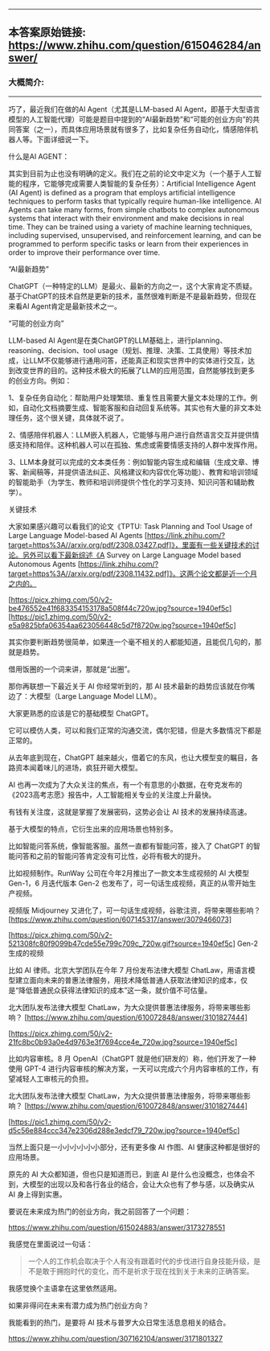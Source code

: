 ----------------------------------------
## 本答案原始链接: https://www.zhihu.com/question/615046284/answer/
### 大概简介: 
----------------------------------------
巧了，最近我们在做的AI Agent（尤其是LLM-based AI Agent，即基于大型语言模型的人工智能代理）可能是题目中提到的“AI最新趋势”和“可能的创业方向”的共同答案（之一），而具体应用场景就有很多了，比如复杂任务自动化，情感陪伴机器人等。下面详细说一下。





什么是AI AGENT：

其实到目前为止也没有明确的定义。我们在之前的论文中定义为（一个基于人工智能的程序，它能够完成需要人类智能的复杂任务）：Artificial Intelligence Agent (AI Agent) is defined as a program that employs artificial intelligence techniques to perform tasks that typically require human-like intelligence. AI Agents can take many forms, from simple chatbots to complex autonomous systems that interact with their environment and make decisions in real time. They can be trained using a variety of machine learning techniques, including supervised, unsupervised, and reinforcement learning, and can be programmed to perform specific tasks or learn from their experiences in order to improve their performance over time.





“AI最新趋势”

ChatGPT（一种特定的LLM）是最火、最新的方向之一，这个大家肯定不质疑。基于ChatGPT的技术自然是更新的技术，虽然很难判断是不是最新趋势，但现在来看AI Agent肯定是最新技术之一。





“可能的创业方向”

LLM-based AI Agent是在类ChatGPT的LLM基础上，进行planning、reasoning、decision、tool usage（规划、推理、决策、工具使用）等技术加成，让LLM不仅能够进行通用问答，还能真正和现实世界中的实体进行交互，达到改变世界的目的。这种技术极大的拓展了LLM的应用范围，自然能够找到更多的创业方向。例如：

1、复杂任务自动化：帮助用户处理繁琐、重复性且需要大量文本处理的工作。例如，自动化文档摘要生成、智能客服和自动回复系统等。其实也有大量的非文本处理任务，这个很关键，具体就不说了。

2、情感陪伴机器人：LLM嵌入机器人，它能够与用户进行自然语言交互并提供情感支持和陪伴。这种机器人可以在孤独、焦虑或需要情感支持的人群中发挥作用。

3、LLM本身就可以完成的文本类任务：例如智能内容生成和编辑（生成文章、博客、新闻稿等，并提供语法纠正、风格建议和内容优化等功能）、教育和培训领域的智能助手（为学生、教师和培训师提供个性化的学习支持、知识问答和辅助教学）。





关键技术

大家如果感兴趣可以看我们的论文《TPTU: Task Planning and Tool Usage of Large Language Model-based AI Agents [https://link.zhihu.com/?target=https%3A//arxiv.org/pdf/2308.03427.pdf]》，里面有一些关键技术的讨论。另外可以看下最新综述《A Survey on Large Language Model based Autonomous Agents [https://link.zhihu.com/?target=https%3A//arxiv.org/pdf/2308.11432.pdf]》。这两个论文都是近一个月之内的。

[https://picx.zhimg.com/50/v2-be476552e41f683354153178a508f44c720w.jpg?source=1940ef5c][https://pic1.zhimg.com/50/v2-e5a9825bfa06354aa623056448c5d7f8720w.jpg?source=1940ef5c]



其实你要判断趋势很简单，如果连一个毫不相关的人都能知道，且能侃几句的，那就是趋势。

借用饭圈的一个词来讲，那就是“出圈”。

那你再联想一下最近关于 AI 你经常听到的，那 AI 技术最新的趋势应该就在你嘴边了：大模型（Large Language Model LLM）。

大家更熟悉的应该是它的基础模型 ChatGPT。

它可以模仿人类，可以和我们正常的沟通交流，偶尔犯错，但是大多数情况下都是正常的。

从去年底到现在，ChatGPT 越来越火，借着它的东风，也让大模型变的瞩目，各路资本闻着味儿的进场，疯狂开砸大模型。

AI 也再一次成为了大众关注的焦点，有一个有意思的小数据，在夸克发布的《2023高考志愿》报告中，人工智能相关专业的关注度上升最快。

有钱有关注度，这就是掌握了发展密码，这势必会让 AI 技术的发展持续高速。

基于大模型的特点，它衍生出来的应用场景也特别多。

比如智能问答系统，像智能客服。虽然一直都有智能问答，接入了 ChatGPT 的智能问答和之前的智能问答肯定没有可比性，必将有极大的提升。

比如视频制作。RunWay 公司在今年2月推出了一款文本生成视频的 AI 大模型 Gen-1，6 月迭代版本 Gen-2 也发布了，可一句话生成视频，真正的从零开始生产视频。

视频版 Midjourney 又进化了，可一句话生成视频，谷歌注资，将带来哪些影响？ [https://www.zhihu.com/question/607145317/answer/3079466073]

[https://picx.zhimg.com/50/v2-521308fc80f9099b47cde55e799c709c_720w.gif?source=1940ef5c] Gen-2 生成的视频

比如 AI 律师。北京大学团队在今年 7 月份发布法律大模型 ChatLaw，用语言模型建立面向未来的普惠法律服务，用技术降低普通人获取法律知识的成本，仅是“降低普通民众获得法律知识的成本”这一条，就价值不可估量。

北大团队发布法律大模型 ChatLaw，为大众提供普惠法律服务，将带来哪些影响？ [https://www.zhihu.com/question/610072848/answer/3101827444]

[https://picx.zhimg.com/50/v2-21fc8bc0b93a0e4d9763e3f7694cce4e_720w.jpg?source=1940ef5c]

比如内容审核。8 月 OpenAI（ChatGPT 就是他们研发的）称，他们开发了一种使用 GPT-4 进行内容审核的解决方案，一天可以完成六个月内容审核的工作，有望减轻人工审核元的负担。

北大团队发布法律大模型 ChatLaw，为大众提供普惠法律服务，将带来哪些影响？ [https://www.zhihu.com/question/610072848/answer/3101827444]

[https://pic1.zhimg.com/50/v2-d5c56e884ccc347e2306d288e3edcf79_720w.jpg?source=1940ef5c]

当然上面只是一小小小小小小部分，还有更多像 AI 作图、AI 健康这种都是很好的应用场景。

原先的 AI 大众都知道，但也只是知道而已，到底 AI 是什么也没概念，也体会不到，大模型的出现以及和各行各业的结合，会让大众也有了参与感，以及确实从 AI 身上得到实惠。

要说在未来成为热门的创业方向，我之前回答了一个问题：

https://www.zhihu.com/question/615024883/answer/3173278551

我感觉在里面说过一句话：

> 一个人的工作机会取决于个人有没有跟着时代的步伐进行自身技能升级，是不是敢于拥抱时代的变化，而不是祈求于现在找到关于未来的正确答案。

我感觉换个主语拿在这里依然适用。

如果非得问在未来有潜力成为热门创业方向？

我能看到的热门，是要将 AI 技术与普罗大众日常生活息息相关的结合。

https://www.zhihu.com/question/307162104/answer/3171801327


